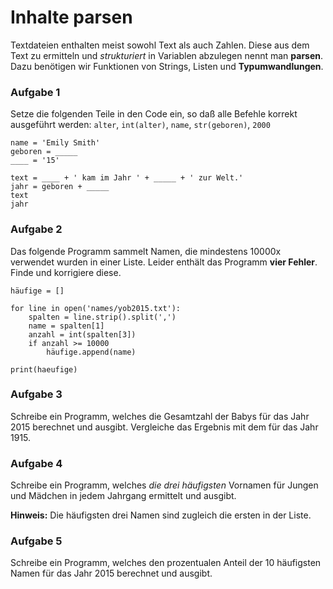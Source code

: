 
# Inhalte parsen

Textdateien enthalten meist sowohl Text als auch Zahlen. Diese aus dem Text zu ermitteln und *strukturiert* in Variablen abzulegen nennt man **parsen**. Dazu benötigen wir Funktionen von Strings, Listen und **Typumwandlungen**.


### Aufgabe 1

Setze die folgenden Teile in den Code ein, so daß alle Befehle korrekt ausgeführt werden: `alter`, `int(alter)`, `name`, `str(geboren)`, `2000`

    name = 'Emily Smith'
    geboren = _____
    ____ = '15'

    text = ____ + ' kam im Jahr ' + _____ + ' zur Welt.'
    jahr = geboren + _____
    text
    jahr


### Aufgabe 2

Das folgende Programm sammelt Namen, die mindestens 10000x verwendet wurden in einer Liste. Leider enthält das Programm **vier Fehler**. Finde und korrigiere diese.


    häufige = []

    for line in open('names/yob2015.txt'):
        spalten = line.strip().split(',')
        name = spalten[1]
        anzahl = int(spalten[3])
        if anzahl >= 10000
            häufige.append(name)

    print(haeufige)


### Aufgabe 3

Schreibe ein Programm, welches die Gesamtzahl der Babys für das Jahr 2015 berechnet und ausgibt. Vergleiche das Ergebnis mit dem für das Jahr 1915.


### Aufgabe 4

Schreibe ein Programm, welches *die drei häufigsten* Vornamen für Jungen und Mädchen in jedem Jahrgang ermittelt und ausgibt.

**Hinweis:** Die häufigsten drei Namen sind zugleich die ersten in der Liste.


### Aufgabe 5

Schreibe ein Programm, welches den prozentualen Anteil der 10 häufigsten Namen für das Jahr 2015 berechnet und ausgibt.

